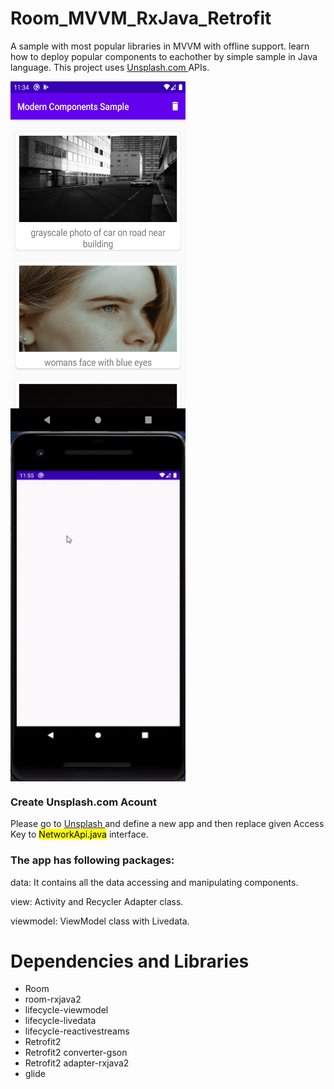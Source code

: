 # Room_MVVM_RxJava_Retrofit
A sample with most popular libraries in MVVM with offline support. learn how to deploy popular components to eachother by simple sample in Java language.
This project uses <a href="Unsplash.com" > Unsplash.com </a> APIs.


<p  float="left">
 <img align="left" src="images/image.png" width="280" height="560">
 <img align="center" src="images/sample.gif" width="280" height="560">
</p>


<h3> Create Unsplash.com Acount</h3>

Please go to <a href="Unsplash.com" > Unsplash </a> and define a new app and then replace given Access Key to <mark>NetworkApi.java</mark> interface.


<h3> The app has following packages: </h3>
data: It contains all the data accessing and manipulating components.

view: Activity and Recycler Adapter class.

viewmodel: ViewModel class with Livedata.


# Dependencies and Libraries
* Room
* room-rxjava2
* lifecycle-viewmodel
* lifecycle-livedata
* lifecycle-reactivestreams
* Retrofit2
* Retrofit2 converter-gson
* Retrofit2 adapter-rxjava2
* glide



